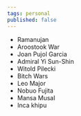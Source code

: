 ```yaml
---
tags: personal
published: false
---
```


*   Ramanujan
*   Aroostook War
*   Joan Pujol Garcia
*   Admiral Yi Sun-Shin
*   Witold Pilecki
*   Bitch Wars
*   Leo Major
*   Nobuo Fujita
*   Mansa MusaI
*   Inca khipu

